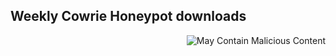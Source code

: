 ## Weekly Cowrie Honeypot downloads
<a href ="https://github.com/MNFaust/Cowrie-dl">
  <img src="http://i.imgur.com/cUy4Rtt.png" alt="May Contain Malicious Content"
    title="May Contain Malicious Binaries/Scripts" align="right" />
</a>


